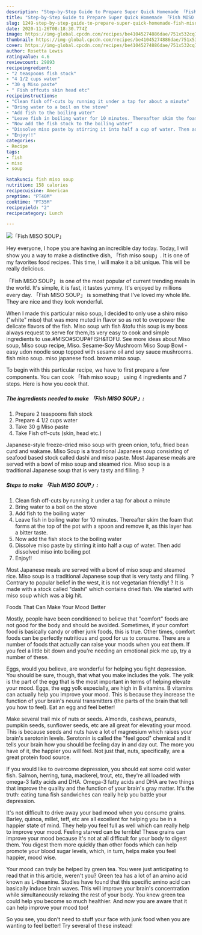 ```yaml
---
description: "Step-by-Step Guide to Prepare Super Quick Homemade 「Fish MISO SOUP」"
title: "Step-by-Step Guide to Prepare Super Quick Homemade 「Fish MISO SOUP」"
slug: 1249-step-by-step-guide-to-prepare-super-quick-homemade-fish-miso-soup
date: 2020-11-26T08:18:30.774Z
image: https://img-global.cpcdn.com/recipes/be41045274886dae/751x532cq70/「fish-miso-soup」-recipe-main-photo.jpg
thumbnail: https://img-global.cpcdn.com/recipes/be41045274886dae/751x532cq70/「fish-miso-soup」-recipe-main-photo.jpg
cover: https://img-global.cpcdn.com/recipes/be41045274886dae/751x532cq70/「fish-miso-soup」-recipe-main-photo.jpg
author: Rosetta Lewis
ratingvalue: 4.6
reviewcount: 29893
recipeingredient:
- "2 teaspoons fish stock"
- "4 1/2 cups water"
- "30 g Miso paste"
- " Fish offcuts skin head etc"
recipeinstructions:
- "Clean fish off-cuts by running it under a tap for about a minute"
- "Bring water to a boil on the stove"
- "Add fish to the boiling water"
- "Leave fish in boiling water for 10 minutes. Thereafter skim the foam that forms at the top of the pot with a spoon and remove it, as this layer has a bitter taste."
- "Now add the fish stock to the boiling water"
- "Dissolve miso paste by stirring it into half a cup of water. Then add dissolved miso into boiling pot"
- "Enjoy!!"
categories:
- Recipe
tags:
- fish
- miso
- soup

katakunci: fish miso soup 
nutrition: 158 calories
recipecuisine: American
preptime: "PT40M"
cooktime: "PT35M"
recipeyield: "2"
recipecategory: Lunch

---
```



![「Fish MISO SOUP」](https://img-global.cpcdn.com/recipes/be41045274886dae/751x532cq70/「fish-miso-soup」-recipe-main-photo.jpg)

Hey everyone, I hope you are having an incredible day today. Today, I will show you a way to make a distinctive dish, 「fish miso soup」. It is one of my favorites food recipes. This time, I will make it a bit unique. This will be really delicious.

「Fish MISO SOUP」 is one of the most popular of current trending meals in the world. It's simple, it is fast, it tastes yummy. It's enjoyed by millions every day. 「Fish MISO SOUP」 is something that I've loved my whole life. They are nice and they look wonderful.

When I made this particular miso soup, I decided to only use a shiro miso (&#34;white&#34; miso) that was more muted in flavor so as not to overpower the delicate flavors of the fish. Miso soup wth fish &amp;tofu this soup is my boss always request to serve for them,its very easy to cook and simple ingredients to use.#MISO#SOUP#FISH&amp;TOFU. See more ideas about Miso soup, Miso soup recipe, Miso. Sesame-Soy Mushroom Miso Soup Bowl - easy udon noodle soup topped with sesame oil and soy sauce mushrooms. fish miso soup. miso japanese food. brown miso soup.


To begin with this particular recipe, we have to first prepare a few components. You can cook 「fish miso soup」 using 4 ingredients and 7 steps. Here is how you cook that.

<!--inarticleads1-->

##### The ingredients needed to make 「Fish MISO SOUP」:

1. Prepare 2 teaspoons fish stock
1. Prepare 4 1/2 cups water
1. Take 30 g Miso paste
1. Take  Fish off-cuts (skin, head etc.)


Japanese-style freeze-dried miso soup with green onion, tofu, fried bean curd and wakame. Miso Soup is a traditional Japanese soup consisting of seafood based stock called dashi and miso paste. Most Japanese meals are served with a bowl of miso soup and steamed rice. Miso soup is a traditional Japanese soup that is very tasty and filling. ? 

<!--inarticleads2-->

##### Steps to make 「Fish MISO SOUP」:

1. Clean fish off-cuts by running it under a tap for about a minute
1. Bring water to a boil on the stove
1. Add fish to the boiling water
1. Leave fish in boiling water for 10 minutes. Thereafter skim the foam that forms at the top of the pot with a spoon and remove it, as this layer has a bitter taste.
1. Now add the fish stock to the boiling water
1. Dissolve miso paste by stirring it into half a cup of water. Then add dissolved miso into boiling pot
1. Enjoy!!


Most Japanese meals are served with a bowl of miso soup and steamed rice. Miso soup is a traditional Japanese soup that is very tasty and filling. ? Contrary to popular belief in the west, it is not vegetarian friendly! ? It is made with a stock called &#34;dashi&#34; which contains dried fish. We started with miso soup which was a big hit. 

Foods That Can Make Your Mood Better


Mostly, people have been conditioned to believe that "comfort" foods are not good for the body and should be avoided. Sometimes, if your comfort food is basically candy or other junk foods, this is true. Other times, comfort foods can be perfectly nutritious and good for us to consume. There are a number of foods that actually can raise your moods when you eat them. If you feel a little bit down and you're needing an emotional pick me up, try a number of these.

Eggs, would you believe, are wonderful for helping you fight depression. You should be sure, though, that what you make includes the yolk. The yolk is the part of the egg that is the most important in terms of helping elevate your mood. Eggs, the egg yolk especially, are high in B vitamins. B vitamins can actually help you improve your mood. This is because they increase the function of your brain's neural transmitters (the parts of the brain that tell you how to feel). Eat an egg and feel better!

Make several trail mix of nuts or seeds. Almonds, cashews, peanuts, pumpkin seeds, sunflower seeds, etc are all great for elevating your mood. This is because seeds and nuts have a lot of magnesium which raises your brain's serotonin levels. Serotonin is called the "feel good" chemical and it tells your brain how you should be feeling day in and day out. The more you have of it, the happier you will feel. Not just that, nuts, specifically, are a great protein food source.

If you would like to overcome depression, you should eat some cold water fish. Salmon, herring, tuna, mackerel, trout, etc, they're all loaded with omega-3 fatty acids and DHA. Omega-3 fatty acids and DHA are two things that improve the quality and the function of your brain's gray matter. It's the truth: eating tuna fish sandwiches can really help you battle your depression. 

It's not difficult to drive away your bad mood when you consume grains. Barley, quinoa, millet, teff, etc are all excellent for helping you be in a happier state of mind. They help you feel full as well which can really help to improve your mood. Feeling starved can be terrible! These grains can improve your mood because it's not at all difficult for your body to digest them. You digest them more quickly than other foods which can help promote your blood sugar levels, which, in turn, helps make you feel happier, mood wise.

Your mood can truly be helped by green tea. You were just anticipating to read that in this article, weren't you? Green tea has a lot of an amino acid known as L-theanine. Studies have found that this specific amino acid can basically induce brain waves. This will improve your brain's concentration while simultaneously relaxing the rest of your body. You knew green tea could help you become so much healthier. And now you are aware that it can help improve your mood too!

So you see, you don't need to stuff your face with junk food when you are wanting to feel better! Try several of these instead!

